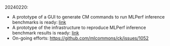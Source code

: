 20240220: 
* A prototype of a GUI to generate CM commands to run MLPerf inference benchmarks is ready: [link](https://access.cknowledge.org/playground/?action=howtorun&bench_uid=39877bb63fb54725)
* A prototype of the infrastructure to reproduce MLPerf inference benchmark results is ready: [link](https://access.cknowledge.org/playground/?action=reproduce)
* On-going efforts: https://github.com/mlcommons/ck/issues/1052
